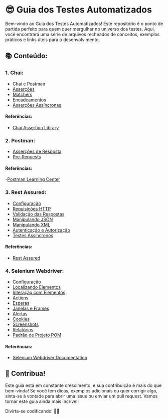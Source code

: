 # 😎 Guia dos Testes Automatizados

Bem-vindo ao Guia dos Testes Automatizados! Este repositório é o ponto de partida perfeito para quem quer mergulhar no universo dos testes. Aqui, você encontrará uma série de arquivos recheados de conceitos, exemplos práticos e links úteis para o desenvolvimento.


## 📚 Conteúdo:

### 1. Chai:

- [Chai e Postman](./Chai/Chai%20e%20Postman.md)
- [Asserções](./Chai/Asserções.md)
- [Matchers](./Chai/Matchers.md)
- [Encadeamentos](./Chai/Encadeamento.md)
- [Asserções Assíncronas](./Chai/Asserções%20Assíncronas.md)

#### Referências:

- [Chai Assertion Library](https://www.chaijs.com/api/)

### 2. Postman:

- [Asserções de Resposta](./Postman/Asserções%20de%20Resposta.md)
- [Pre-Requests](./Postman/Pre-Requests.md)

#### Referências:

-[Postman Learning Center](https://learning.postman.com/)

### 3. Rest Assured:

- [Configuração](./Rest%20Assured/Configuração.md)
- [Requisições HTTP](./Rest%20Assured/Requisições%20HTTP.md)
- [Validação das Respostas](./RestAssured/Validação%20das%20Respostas.md)
- [Manipulando JSON](./RestAssured/Manipulando%20JSON.md)
- [Manipulando XML](./RestAssured/Manipulando%20XML.md)
- [Autenticação e Autorização](./RestAssured/Autenticação%20e%20Autorização.md)
- [Testes Assíncronos](./RestAssured/Testes%20Assíncronos.md)

#### Referências:

- [Rest Assured](https://rest-assured.io/)

### 4. Selenium Webdriver:

- [Configuração](./Selenium%20Webdriver/Configuração.md)
- [Localizando Elementos](./Selenium%20Webdriver/Localizando%20Elementos.md)
- [Interação com Elementos](./Selenium%20Webdriver/Interação%20com%20Elementos.md)
- [Actions](./Selenium%20Webdriver/Actions.md)
- [Esperas](./Selenium%20Webdriver/Esperas.md)
- [Janelas e Frames](./Selenium%20Webdriver/Janelas%20e%20Frames.md)
- [Alertas](./Selenium%20Webdriver/Alertas.md)
- [Cookies](./Selenium%20Webdriver/Cookies.md)
- [Screenshots](./Selenium%20Webdriver/Screenshots.md)
- [Relatórios](./Selenium%20Webdriver/Relatórios.md)
- [Padrão de Projeto POM](./Selenium%20Webdriver/POM.md)

#### Referências:

- [Selenium Webdriver Documentation](https://www.selenium.dev/documentation/webdriver/getting_started/)

## 🤝 Contribua!

Este guia está em constante crescimento, e sua contribuição é mais do que bem-vinda! Se você tem dicas, exemplos adicionais ou quer corrigir algo, sinta-se à vontade para abrir uma issue ou enviar um pull request. Vamos tornar este guia ainda mais incrível!

Divirta-se codificando! 🚀✨